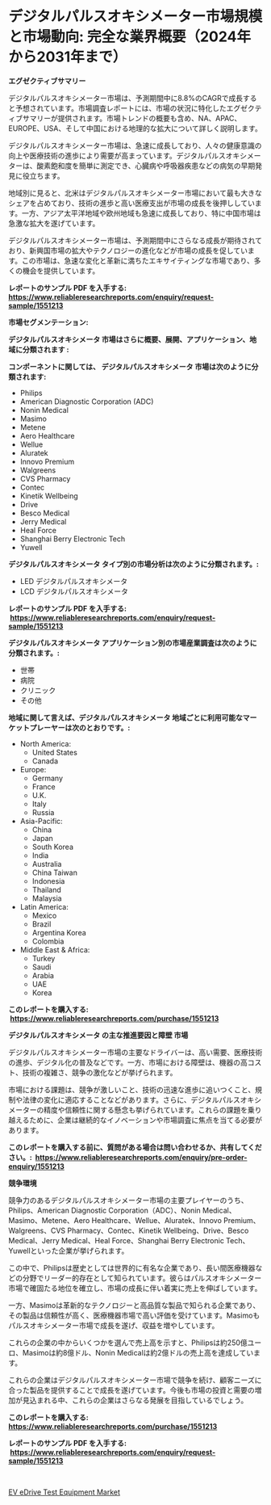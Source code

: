 <p><h1>デジタルパルスオキシメーター市場規模と市場動向: 完全な業界概要（2024年から2031年まで）</h1></p><p><strong>エグゼクティブサマリー</strong></p>
<p><p>デジタルパルスオキシメーター市場は、予測期間中に8.8%のCAGRで成長すると予想されています。市場調査レポートには、市場の状況に特化したエグゼクティブサマリーが提供されます。市場トレンドの概要も含め、NA、APAC、EUROPE、USA、そして中国における地理的な拡大について詳しく説明します。</p><p>デジタルパルスオキシメーター市場は、急速に成長しており、人々の健康意識の向上や医療技術の進歩により需要が高まっています。デジタルパルスオキシメーターは、酸素飽和度を簡単に測定でき、心臓病や呼吸器疾患などの病気の早期発見に役立ちます。</p><p>地域別に見ると、北米はデジタルパルスオキシメーター市場において最も大きなシェアを占めており、技術の進歩と高い医療支出が市場の成長を後押ししています。一方、アジア太平洋地域や欧州地域も急速に成長しており、特に中国市場は急激な拡大を遂げています。</p><p>デジタルパルスオキシメーター市場は、予測期間中にさらなる成長が期待されており、新興国市場の拡大やテクノロジーの進化などが市場の成長を促しています。この市場は、急速な変化と革新に満ちたエキサイティングな市場であり、多くの機会を提供しています。</p></p>
<p><strong>レポートのサンプル PDF を入手する: <a href="https://www.reliableresearchreports.com/enquiry/request-sample/1551213">https://www.reliableresearchreports.com/enquiry/request-sample/1551213</a></strong></p>
<p><strong>市場セグメンテーション:</strong></p>
<p><strong> デジタルパルスオキシメータ 市場はさらに概要、展開、アプリケーション、地域に分類されます :</strong></p>
<p><strong>コンポーネントに関しては、 デジタルパルスオキシメータ 市場は次のように分類されます: &nbsp;</strong></p>
<p><ul><li>Philips</li><li>American Diagnostic Corporation (ADC)</li><li>Nonin Medical</li><li>Masimo</li><li>Metene</li><li>Aero Healthcare</li><li>Wellue</li><li>Aluratek</li><li>Innovo Premium</li><li>Walgreens</li><li>CVS Pharmacy</li><li>Contec</li><li>Kinetik Wellbeing</li><li>Drive</li><li>Besco Medical</li><li>Jerry Medical</li><li>Heal Force</li><li>Shanghai Berry Electronic Tech</li><li>Yuwell</li></ul></p>
<p><strong> デジタルパルスオキシメータ タイプ別の市場分析は次のように分類されます。:</strong></p>
<p><ul><li>LED デジタルパルスオキシメータ</li><li>LCD デジタルパルスオキシメータ</li></ul></p>
<p><strong>レポートのサンプル PDF を入手する: &nbsp;<a href="https://www.reliableresearchreports.com/enquiry/request-sample/1551213">https://www.reliableresearchreports.com/enquiry/request-sample/1551213</a></strong></p>
<p><strong> デジタルパルスオキシメータ アプリケーション別の市場産業調査は次のように分類されます。:</strong></p>
<p><ul><li>世帯</li><li>病院</li><li>クリニック</li><li>その他</li></ul></p>
<p><strong>地域に関して言えば、デジタルパルスオキシメータ 地域ごとに利用可能なマーケットプレーヤーは次のとおりです。:</strong></p>
<p><ul>
    <li>
        North America:
        <ul>
            <li>United States</li>
            <li>Canada</li>
        </ul>
    </li>
    <li>
        Europe:
        <ul>
            <li>Germany</li>
            <li>France</li>
            <li>U.K.</li>
            <li>Italy</li>
            <li>Russia</li>
        </ul>
    </li>
    <li>
        Asia-Pacific:
        <ul>
            <li>China</li>
            <li>Japan</li>
            <li>South Korea</li>
            <li>India</li>
            <li>Australia</li>
            <li>China Taiwan</li>
            <li>Indonesia</li>
            <li>Thailand</li>
            <li>Malaysia</li>
        </ul>
    </li>
    <li>
        Latin America:
        <ul>
            <li>Mexico</li>
            <li>Brazil</li>
            <li>Argentina Korea</li>
            <li>Colombia</li>
        </ul>
    </li>
    <li>
        Middle East & Africa:
        <ul>
            <li>Turkey</li>
            <li>Saudi</li>
            <li>Arabia</li>
            <li>UAE</li>
            <li>Korea</li>
        </ul>
    </li>
    </ul></p>
<p><strong>このレポートを購入する: &nbsp;<a href="https://www.reliableresearchreports.com/purchase/1551213">https://www.reliableresearchreports.com/purchase/1551213</a></strong></p>
<p><strong>デジタルパルスオキシメータ の主な推進要因と障壁 市場</strong></p>
<p><p>デジタルパルスオキシメーター市場の主要なドライバーは、高い需要、医療技術の進歩、デジタル化の普及などです。一方、市場における障壁は、機器の高コスト、技術の複雑さ、競争の激化などが挙げられます。</p><p>市場における課題は、競争が激しいこと、技術の迅速な進歩に追いつくこと、規制や法律の変化に適応することなどがあります。さらに、デジタルパルスオキシメーターの精度や信頼性に関する懸念も挙げられています。これらの課題を乗り越えるために、企業は継続的なイノベーションや市場調査に焦点を当てる必要があります。</p></p>
<p><strong>このレポートを購入する前に、質問がある場合は問い合わせるか、共有してください。:&nbsp; <a href="https://www.reliableresearchreports.com/enquiry/pre-order-enquiry/1551213">https://www.reliableresearchreports.com/enquiry/pre-order-enquiry/1551213</a></strong></p>
<p><strong>競争環境</strong></p>
<p><p>競争力のあるデジタルパルスオキシメーター市場の主要プレイヤーのうち、Philips、American Diagnostic Corporation（ADC）、Nonin Medical、Masimo、Metene、Aero Healthcare、Wellue、Aluratek、Innovo Premium、Walgreens、CVS Pharmacy、Contec、Kinetik Wellbeing、Drive、Besco Medical、Jerry Medical、Heal Force、Shanghai Berry Electronic Tech、Yuwellといった企業が挙げられます。</p><p>この中で、Philipsは歴史としては世界的に有名な企業であり、長い間医療機器などの分野でリーダー的存在として知られています。彼らはパルスオキシメーター市場で確固たる地位を確立し、市場の成長に伴い着実に売上を伸ばしています。</p><p>一方、Masimoは革新的なテクノロジーと高品質な製品で知られる企業であり、その製品は信頼性が高く、医療機器市場で高い評価を受けています。Masimoもパルスオキシメーター市場で成長を遂げ、収益を増やしています。</p><p>これらの企業の中からいくつかを選んで売上高を示すと、Philipsは約250億ユーロ、Masimoは約8億ドル、Nonin Medicalは約2億ドルの売上高を達成しています。</p><p>これらの企業はデジタルパルスオキシメーター市場で競争を続け、顧客ニーズに合った製品を提供することで成長を遂げています。今後も市場の投資と需要の増加が見込まれる中、これらの企業はさらなる発展を目指しているでしょう。</p></p>
<p><strong>このレポートを購入する: &nbsp; <a href="https://www.reliableresearchreports.com/purchase/1551213">https://www.reliableresearchreports.com/purchase/1551213</a></strong></p>
<p><strong>レポートのサンプル PDF を入手する: &nbsp;<a href="https://www.reliableresearchreports.com/enquiry/request-sample/1551213">https://www.reliableresearchreports.com/enquiry/request-sample/1551213</a></strong><strong></strong></p>
<p>&nbsp;</p>
<p><p><a href="https://noble-drawer-34c.notion.site/EV-eDrive-Test-Equipment-Market-Size-Growth-Outlook-from-2024-to-2031-projecting-at-Market-s-Trend-187957ac4ffa470fb97738b057fcb002">EV eDrive Test Equipment Market</a></p></p>